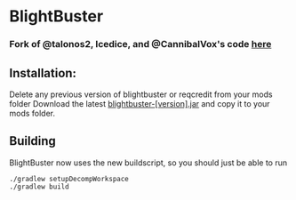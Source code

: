 # BlightBuster

### Fork of @talonos2, Icedice, and @CannibalVox's code [here](https://github.com/CannibalVox/CavesToKingdoms)

## Installation:

Delete any previous version of blightbuster or reqcredit from your mods folder
Download the latest [blightbuster-\[version\].jar](https://github.com/Midnight145/blightbuster/releases/latest) and copy it to your mods folder.

## Building

BlightBuster now uses the new buildscript, so you should just be able to run
```
./gradlew setupDecompWorkspace
./gradlew build
```
